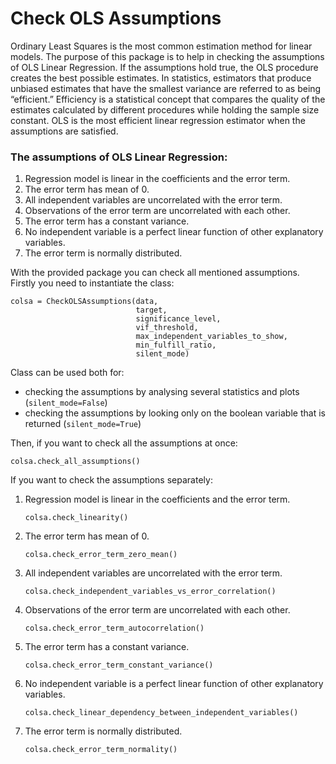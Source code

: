# Check OLS Assumptions

Ordinary Least Squares is the most common estimation method for linear models. 
The purpose of this package is to help in checking the assumptions of OLS Linear 
Regression. If the assumptions hold true, the OLS procedure creates the best possible
estimates. In statistics, estimators that produce unbiased estimates that have the 
smallest variance are referred to as being “efficient.” Efficiency is a statistical 
concept that compares the quality of the estimates calculated by different procedures 
while holding the sample size constant. OLS is the most efficient linear regression 
estimator when the assumptions are satisfied.

### The assumptions of OLS Linear Regression:

1. Regression model is linear in the coefficients and the error term.
2. The error term has mean of 0.
3. All independent variables are uncorrelated with the error term.
4. Observations of the error term are uncorrelated with each other.
5. The error term has a constant variance.
6. No independent variable is a perfect linear function of other explanatory variables.
7. The error term is normally distributed.

With the provided package you can check all mentioned assumptions.
Firstly you need to instantiate the class:
```
colsa = CheckOLSAssumptions(data, 
                            target, 
                            significance_level, 
                            vif_threshold, 
                            max_independent_variables_to_show,
                            min_fulfill_ratio,
                            silent_mode)
```

Class can be used both for:
 - checking the assumptions by analysing several statistics and plots (`silent_mode=False`)
 - checking the assumptions by looking only on the boolean variable that is returned 
   (`silent_mode=True`)

Then, if you want to check all the assumptions at once:
```
colsa.check_all_assumptions()
```

If you want to check the assumptions separately:
1. Regression model is linear in the coefficients and the error term.
    ```
    colsa.check_linearity()
    ```
2. The error term has mean of 0.
    ```
    colsa.check_error_term_zero_mean()
    ```
3. All independent variables are uncorrelated with the error term.
    ```
    colsa.check_independent_variables_vs_error_correlation()
    ```
4. Observations of the error term are uncorrelated with each other.
    ```
    colsa.check_error_term_autocorrelation()
    ```
5. The error term has a constant variance.
    ```
    colsa.check_error_term_constant_variance()
    ```
6. No independent variable is a perfect linear function of other explanatory variables.
    ```
    colsa.check_linear_dependency_between_independent_variables()
    ```
7. The error term is normally distributed.
    ```
    colsa.check_error_term_normality()
    ```
   
